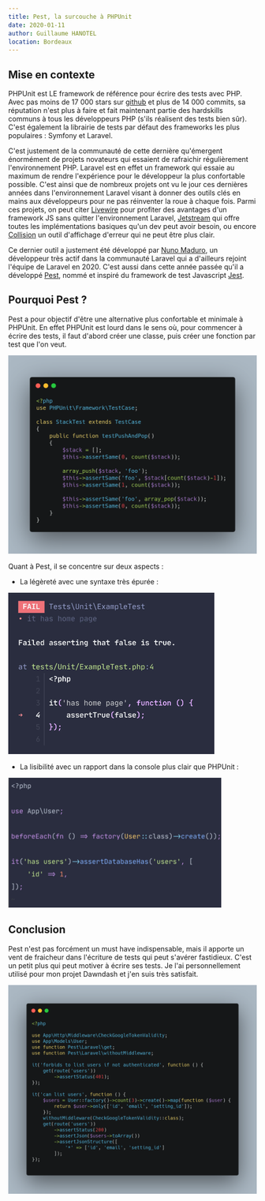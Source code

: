 ```yaml
---
title: Pest, la surcouche à PHPUnit
date: 2020-01-11
author: Guillaume HANOTEL
location: Bordeaux
---
```


## Mise en contexte

PHPUnit est LE framework de référence pour écrire des tests avec PHP. 
Avec pas moins de 17 000 stars sur [github](https://github.com/sebastianbergmann/phpunit) et plus de 14 000 commits, sa réputation n'est plus 
à faire et fait maintenant partie des hardskills communs à tous les 
développeurs PHP (s'ils réalisent des tests bien sûr). C'est également la librairie de tests par
défaut des frameworks les plus populaires : Symfony et Laravel. 

C'est justement de la communauté de cette dernière qu'émergent énormément de projets novateurs
qui essaient de rafraichir régulièrement l'environnement PHP. Laravel est en effet un framework
qui essaie au maximum de rendre l'expérience pour le développeur la plus confortable possible. 
C'est ainsi que de nombreux projets ont vu le jour ces dernières années dans l'environnement
Laravel visant à donner des outils clés en mains aux développeurs pour ne pas réinventer la 
roue à chaque fois. Parmi ces projets, on peut citer [Livewire](https://laravel-livewire.com/) 
pour profiter des avantages d'un framework JS sans quitter l'environnement Laravel, [Jetstream](https://jetstream.laravel.com/)
qui offre toutes les implémentations basiques qu'un dev peut avoir besoin, ou encore [Collision](https://github.com/nunomaduro/collision) 
un outil d'affichage d'erreur qui ne peut être plus clair.

Ce dernier outil a justement été développé par [Nuno Maduro](https://nunomaduro.com/), un développeur 
très actif dans la communauté Laravel qui a d'ailleurs rejoint l'équipe de Laravel en 2020. C'est aussi 
dans cette année passée qu'il a développé [Pest](https://pestphp.com/), nommé et inspiré du framework de 
test Javascript [Jest](https://jestjs.io/).

## Pourquoi Pest ?

Pest a pour objectif d'être une alternative plus confortable et minimale à PHPUnit.
En effet PHPUnit est lourd dans le sens où, pour commencer à écrire des tests, il faut d'abord créer une
classe, puis créer une fonction par test que l'on veut.

![PHPUnit example](../.vuepress/public/phpunit-example.png)

Quant à Pest, il se concentre sur deux aspects : 

- La légèreté avec une syntaxe très épurée :

![Pest Console](../.vuepress/public/pest-console.png)

- La lisibilité avec un rapport dans la console plus clair que PHPUnit :

![Pest Console](../.vuepress/public/pest-example.png)


## Conclusion

Pest n'est pas forcément un must have indispensable, mais il apporte un vent de fraicheur dans 
l'écriture de tests qui peut s'avérer fastidieux. C'est un petit plus qui peut motiver à écrire 
ses tests. Je l'ai personnellement utilisé pour mon projet Dawndash et j'en suis très satisfait.

![Pest Dawndash](../.vuepress/public/pest-dawndash.png)
